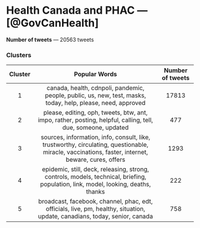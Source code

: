 # Health Canada and PHAC — [@GovCanHealth]

**Number of tweets** — 20563 tweets


### Clusters

| **Cluster** |                      **Popular Words**                       | **Number of tweets** |
| :---------: | :----------------------------------------------------------: | :------------------: |
|      1      | canada, health, cdnpoli, pandemic, people, public, us, new, test, masks, today, help, please, need, approved |        17813        |
|      2      | please, editing, oph, tweets, btw, ant, impo, rather, posting, helpful, calling, tell, due, someone, updated |        477         |
|      3      | sources, information, info, consult, like, trustworthy, circulating, questionable, miracle, vaccinations, faster, internet, beware, cures, offers |        1293         |
|      4      | epidemic, still, deck, releasing, strong, controls, models, technical, briefing, population, link, model, looking, deaths, thanks |         222          |
|      5      | broadcast, facebook, channel, phac, edt, officials, live, pm, healthy, situation, update, canadians, today, senior, canada |         758          |

